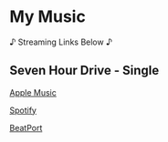 # My Music
♪ Streaming Links Below ♪


## Seven Hour Drive - Single


[Apple Music](https://music.apple.com/us/album/seven-hour-drive-feat-musa/1840629317?i=1840629319)

[Spotify](https://open.spotify.com/artist/385RdaI2gko9oNwXnupput)

[BeatPort](https://www.beatport.com/release/seven-hour-drive/5399336)
